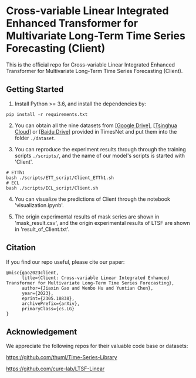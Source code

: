 # Cross-variable Linear Integrated Enhanced Transformer for Multivariate Long-Term Time Series Forecasting (Client)

This is the official repo for Cross-variable Linear Integrated Enhanced Transformer for Multivariate Long-Term Time Series Forecasting (Client). 

## Getting Started

1. Install Python >= 3.6, and install the dependencies by:

```
pip install -r requirements.txt
```

2. You can obtain all the nine datasets from [[Google Drive]](https://drive.google.com/drive/folders/13Cg1KYOlzM5C7K8gK8NfC-F3EYxkM3D2?usp=sharing), [[Tsinghua Cloud]](https://cloud.tsinghua.edu.cn/f/84fbc752d0e94980a610/) or [[Baidu Drive]](https://pan.baidu.com/s/1r3KhGd0Q9PJIUZdfEYoymg?pwd=i9iy) provided in TimesNet and put them into the folder `./dataset`.

3. You can reproduce the experiment results through through the training scripts `./scripts/`, and the name of our model's scripts is started with 'Client'.

```
# ETTh1
bash ./scripts/ETT_script/Client_ETTh1.sh
# ECL
bash ./scripts/ECL_script/Client.sh
```

4. You can visualize the predictions of Client through the notebook 'visualization.ipynb'.

5. The origin experimental results of mask series are shown in 'mask_result.csv', and the origin experimental results of LTSF are shown in 'result_of_Client.txt'.

## Citation

If you find our repo useful, please cite our paper:

```
@misc{gao2023client,
      title={Client: Cross-variable Linear Integrated Enhanced Transformer for Multivariate Long-Term Time Series Forecasting}, 
      author={Jiaxin Gao and Wenbo Hu and Yuntian Chen},
      year={2023},
      eprint={2305.18838},
      archivePrefix={arXiv},
      primaryClass={cs.LG}
}
```

## Acknowledgement

We appreciate the following repos for their valuable code base or datasets:

https://github.com/thuml/Time-Series-Library

https://github.com/cure-lab/LTSF-Linear
